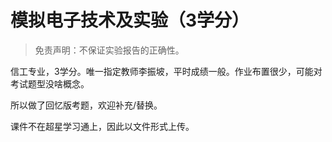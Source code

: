 # 模拟电子技术及实验（3学分）
> 免责声明：不保证实验报告的正确性。

信工专业，3学分。唯一指定教师李振坡，平时成绩一般。作业布置很少，可能对考试题型没啥概念。

所以做了回忆版考题，欢迎补充/替换。

课件不在超星学习通上，因此以文件形式上传。